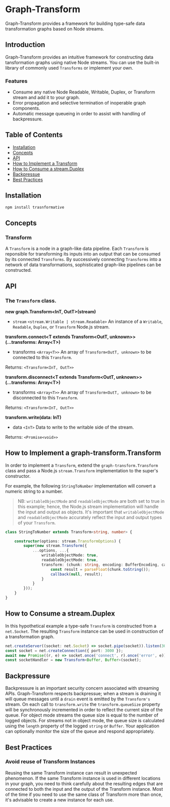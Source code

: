 # Graph-Transform

Graph-Transform provides a framework for building type-safe data transformation graphs based on Node streams.

## Introduction

Graph-Transform provides an intuitive framework for constructing data tansformation graphs using native Node streams.  You can use the built-in library of commonly used `Transforms` or implement your own.

### Features

- Consume any native Node Readable, Writable, Duplex, or Transform stream and add it to your graph.
- Error propagation and selective termination of inoperable graph components.
- Automatic message queueing in order to assist with handling of backpressure.

## Table of Contents

- [Installation](#installation)
- [Concepts](#concepts)
- [API](#api)
- [How to Implement a Transform](#how-to-implement-a-transform)
- [How to Consume a stream.Duplex](#how-to-consume-a-streamduplex)
- [Backpressue](#backpressure)
- [Best Practices](#best-practices)

## Installation

```bash
npm install trasnformative
```

## Concepts

### Transform

A `Transform` is a node in a graph-like data pipeline. Each `Transform` is reponsible for transforming its inputs into an output that can be consumed by its connected `Transforms`.  By successively connecting `Transforms` into a network of data transformations, sophisticated graph-like pipelines can be constructed.

## API

### The `Transform` class.

**new graph.Transform\<InT, OutT\>(stream)**
- `stream` `<stream.Writable | stream.Readable>` An instance of a `Writable`, `Readable`, `Duplex`, or `Transform` Node.js stream.

**transform.connect\<T extends Transform\<OutT, unknown\>\>(...transforms: Array\<T\>)**
- transforms `<Array<T>>` An array of `Transform<OutT, unknown>` to be connected to this `Transform`.

Returns: `<Transform<InT, OutT>>`

**transform.disconnect\<T extends Transform\<OutT, unknown\>\>(...transforms: Array\<T\>)**
- transforms `<Array<T>>` An array of `Transform<OutT, unknown>` to be disconnected to this `Transform`.

Returns: `<Transform<InT, OutT>>`

**transform.write(data: InT)**
- data `<InT>` Data to write to the writable side of the stream.

Returns: `<Promise<void>>`

## How to Implement a graph-transform.Transform

In order to implement a `Transform`, extend the `graph-transform.Transform` class and pass a Node.js `stream.Transform` implementation to the super's constructor.  

For example, the following `StringToNumber` implementation will convert a numeric string to a number.  

> NB: `writableObjectMode` and `readableObjectMode` are both set to true in this example; hence, the Node.js stream implementation will handle the input and output as objects.  It's important that `writableObjectMode` and `readableObjectMode` accurately reflect the input and output types of your `Transform`.

```ts
class StringToNumber extends Transform<string, number> {

    constructor(options: stream.TransformOptions) {
        super(new stream.Transform({
            ...options, ...{
                writableObjectMode: true,
                readableObjectMode: true,
                transform: (chunk: string, encoding: BufferEncoding, callback: stream.TransformCallback) => {
                    const result = parseFloat(chunk.toString());
                    callback(null, result);
                }
            }
        }));
    }
}
```

## How to Consume a stream.Duplex

In this hypothetical example a type-safe `Transform` is constructed from a `net.Socket`.  The resulting `Transform` instance can be used in construction of a transformation graph.

```ts
net.createServer((socket: net.Socket) => socket.pipe(socket)).listen(3000);
const socket = net.createConnection({ port: 3000 });
await new Promise((r, e) => socket.once('connect', r).once('error', e));
const socketHandler = new Transform<Buffer, Buffer>(socket);
```

## Backpressure
Backpressure is an important security concern associated with streaming APIs.  Graph-Transform respects backpressue; when a stream is draining it will queue messages until a `drain` event is emitted by the `Transform's` stream.  On each call to `transform.write` the `transform.queueSize` property will be synchronously incremented in order to reflect the current size of the queue.  For object mode streams the queue size is equal to the number of logged objects.  For streams not in object mode, the queue size is calculated using the `length` property of the logged `string` or `Buffer`.   Your application can optionally monitor the size of the queue and respond appropriately.

## Best Practices

### Avoid reuse of Transform Instances
Reusing the same Transform instance can result in unexpected phenomenon.  If the same Transform instance is used in different locations in your graph, you need to think carefully about the resulting edges that are connected to both the input and the output of the Transform instance.  Most of the time if you need to use the same class of Transform more than once, it's advisable to create a new instance for each use.